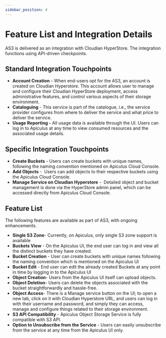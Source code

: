 ```yaml
---
sidebar_position: 4
---
```

# Feature List and Integration Details

AS3 is delivered as an integration with Cloudian HyperStore. The integration functions using API-driven checkpoints.

## Standard Integration Touchpoints

- **Account Creation** - When end-users opt for the AS3, an account is created on Cloudian Hyperstore. This account allows user to manage and configure their Cloudian HyperStore deployment, access administrative features, and control various aspects of their storage environment.
- **Cataloguing** - This service is part of the catalogue, i.e., the service provider configures from where to deliver the service and what price to deliver the service.
- **Usage Reporting -** All usage data is available through the UI. Users can log in to Apiculus at any time to view consumed resources and the associated usage details.

## Specific Integration Touchpoints

- **Create Buckets** - Users can create buckets with unique names, following the naming convention mentioned on Apiculus Cloud Console.
- **Add Objects** -  Users can add objects to their respective buckets using the Apiculus Cloud Console.
- **Manage Service on Cloudian Hyperstore** -  Detailed object and bucket management is done via the HyperStore admin panel, which can be accessed directly from Apiculus Cloud Console.

## Feature List

The following features are available as part of AS3, with ongoing enhancements.

- **Single S3 Zone**- Currently, on Apiculus, only single S3 zone support is available
- **Buckets View** - On the Apiculus UI, the end user can log in and view all the distinct buckets they have created.
- **Bucket Creation** - User can create buckets with unique names following the naming convention which is mentioned on the Apiculus UI
- **Bucket Edit** - End user can edit the already created Buckets at any point in time by logging in to the Apiculus UI
- **Object Creation**- Users from the Apiculus UI itself can upload objects.
- **Object Deletion**- Users can delete the objects associated with the bucket straightforwardly and hassle-free.
- **Object Access**- There is a Manage service button on the UI; to open a new tab, click on it with Cloudian Hyperstore URL, and users can log in with their username and password, and simply they can access, manage and configure things related to their storage environment.
- **S3 API Compatibility** - Apiculus Object Storage Service is fully compatible with S3 API.
- **Option to Unsubscribe from the Service** - Users can easily unsubscribe from the service at any time from the Apiculus UI only.






